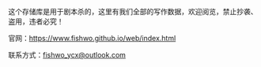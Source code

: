 这个存储库是用于剧本杀的，这里有我们全部的写作数据，欢迎阅览，禁止抄袭、盗用，违者必究！

官网：https://www.fishwo.github.io/web/index.html

联系方式：fishwo_ycx@outlook.com
